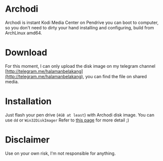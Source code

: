 # Archodi
Archodi is instant Kodi Media Center on Pendrive you can boot to computer, 
so you don't need to dirty your hand installing and configuring, 
build from ArchLinux amd64.

# Download
For this moment, I can only upload the disk image on my telegram channel [http://telegram.me/halamanbelakang](http://telegram.me/halamanbelakang), you can find the file on shared media.

# Installation
Just flash your pen drive (`4GB at least`) with Archodi disk image. You can use `dd` or `Win32DiskImager`
Refer to [this page](https://github.com/raspberrypi/documentation/blob/master/installation/installing-images/README.md#writing-an-image-to-the-sd-card) for more detail ;)

# Disclaimer
Use on your own risk, I'm not responsible for anything.
